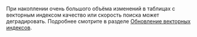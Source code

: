 При накоплении очень большого объёма изменений в таблицах с векторным индексом качество или скорость поиска может деградировать. Подробнее смотрите в разделе [Обновление векторных индексов](../dev/vector-indexes.md#update).
